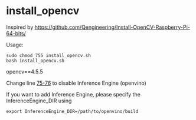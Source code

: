 # install_opencv
Inspired by https://github.com/Qengineering/Install-OpenCV-Raspberry-Pi-64-bits/

Usage:

```shell
sudo chmod 755 install_opencv.sh
bash install_opencv.sh
```
opencv==4.5.5

Change line [75-76](https://github.com/zhangwangwz/install_opencv/blob/3989276448ad505f299118dfc02b5cc06c77be1d/install_opencv.sh#L75) to disable Inference Engine (openvino)

If you want to add Inference Engine, please specify the InferenceEngine_DIR using
```shell
export InferenceEngine_DIR=/path/to/openvino/build
```
